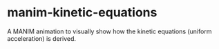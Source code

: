 # manim-kinetic-equations

A MANIM animation to visually show how the kinetic equations (uniform acceleration) is derived.
